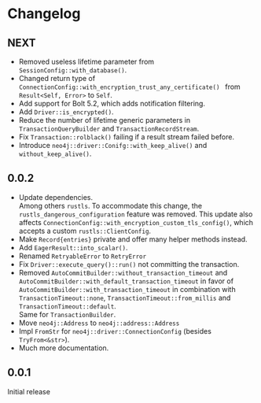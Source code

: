 # Changelog

## NEXT
 - Removed useless lifetime parameter from `SessionConfig::with_database()`.
 - Changed return type of `ConnectionConfig::with_encryption_trust_any_certificate() ` from `Result<Self, Error>` to `Self`.
 - Add support for Bolt 5.2, which adds notification filtering.
 - Add `Driver::is_encrypted()`.
 - Reduce the number of lifetime generic parameters in `TransactionQueryBuilder` and `TransactionRecordStream`.
 - Fix `Transaction::rolblack()` failing if a result stream failed before.
 - Introduce `neo4j::driver::Conifg::with_keep_alive()` and `without_keep_alive()`.

## 0.0.2
 - Update dependencies.  
   Among others `rustls`.
   To accommodate this change, the `rustls_dangerous_configuration` feature was removed.
   This update also affects `ConnectionConfig::with_encryption_custom_tls_config()`, which accepts a custom `rustls::ClientConfig`.
 - Make `Record{entries}` private and offer many helper methods instead.
 - Add `EagerResult::into_scalar()`.
 - Renamed `RetryableError` to `RetryError`
 - Fix `Driver::execute_query()::run()` not committing the transaction.
 - Removed `AutoCommitBuilder::without_transaction_timeout` and `AutoCommitBuilder::with_default_transaction_timeout`
   in favor of `AutoCommitBuilder::with_transaction_timeout` in combination with `TransactionTimeout::none`,
   `TransactionTimeout::from_millis` and `TransactionTimeout::default`.  
   Same for `TransactionBuilder`.
 - Move `neo4j::Address` to `neo4j::address::Address`
 - Impl `FromStr` for `neo4j::driver::ConnectionConfig` (besides `TryFrom<&str>`).
 - Much more documentation.

## 0.0.1
Initial release
